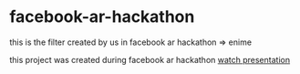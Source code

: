 # facebook-ar-hackathon
this is the filter created by us in facebook ar hackathon  => enime

this project was created during facebook ar hackathon
<a href="https://www.youtube.com/watch?v=58oHAD26RnY"> watch presentation </a> 
